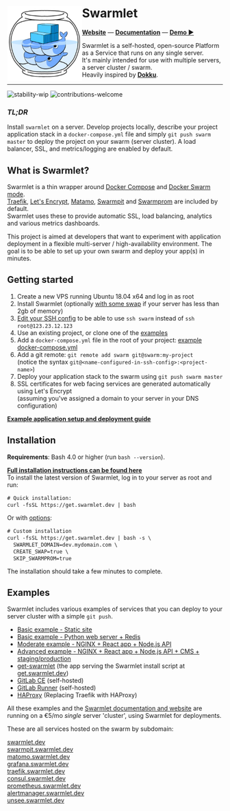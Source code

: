 <div>
  <img align="left" src="assets/logo.png" width="175" alt="logo" />
  <h1 align="left">Swarmlet</h1>
</div>

**[Website](https://swarmlet.dev)** — **[Documentation](https://swarmlet.dev/docs/getting-started/introduction)** — **[Demo ▶](https://vimeo.com/412918465)**  

Swarmlet is a self-hosted, open-source Platform as a Service that runs on any single server.  
It's mainly intended for use with multiple servers, a server cluster / swarm.  
Heavily inspired by **[Dokku](http://dokku.viewdocs.io/dokku/)**.  

---

![stability-wip](https://img.shields.io/badge/stability-work_in_progress-lightgrey.svg)
![contributions-welcome](https://img.shields.io/badge/contributions-welcome-blue.svg)

### *TL;DR*  
Install `swarmlet` on a server. Develop projects locally, describe your project application stack in a `docker-compose.yml` file and simply `git push swarm master` to deploy the project on your swarm (server cluster). A load balancer, SSL, and metrics/logging are enabled by default.  

## What is Swarmlet?
Swarmlet is a thin wrapper around [Docker Compose](https://docs.docker.com/compose/) and [Docker Swarm mode](https://docs.docker.com/engine/swarm/).  
[Traefik](https://github.com/containous/traefik), [Let's Encrypt](https://letsencrypt.org), [Matamo](https://matomo.org/), [Swarmpit](https://swarmpit.io) and [Swarmprom](https://github.com/stefanprodan/swarmprom) are included by default.  
Swarmlet uses these to provide automatic SSL, load balancing, analytics and various metrics dashboards.  

This project is aimed at developers that want to experiment with application deployment in a flexible multi-server / high-availability environment. The goal is to be able to set up your own swarm and deploy your app(s) in minutes.  

## Getting started
1. Create a new VPS running Ubuntu 18.04 x64 and log in as root
1. Install Swarmlet (optionally [with some swap]() if your server has less than 2gb of memory)
1. [Edit your SSH config]() to be able to use `ssh swarm` instead of `ssh root@123.23.12.123`
1. Use an existing project, or clone one of the [examples](https://swarmlet.dev/docs/examples/static-site)
1. Add a `docker-compose.yml` file in the root of your project: [example docker-compose.yml](https://github.com/swarmlet/swarmlet/blob/master/examples/basic-example/docker-compose.yml)
1. Add a git remote: `git remote add swarm git@swarm:my-project`  
(notice the syntax `git@<name-configured-in-ssh-config>:<project-name>`)
1. Deploy your application stack to the swarm using `git push swarm master`
1. SSL certificates for web facing services are generated automatically using Let's Encrypt  
(assuming you've assigned a domain to your server in your DNS configuration)

**[Example application setup and deployment guide](https://swarmlet.dev/docs/getting-started/deploying-applications#example-application-setup)**

## Installation
**Requirements**: Bash 4.0 or higher (run `bash --version`).  

**[Full installation instructions can be found here](https://swarmlet.dev/docs/getting-started/installation)**  
To install the latest version of Swarmlet, log in to your server as root and run:  
```shell
# Quick installation:
curl -fsSL https://get.swarmlet.dev | bash
```
Or with [options](https://swarmlet.dev/docs/getting-started/installation):
```shell
# Custom installation 
curl -fsSL https://get.swarmlet.dev | bash -s \
  SWARMLET_DOMAIN=dev.mydomain.com \
  CREATE_SWAP=true \
  SKIP_SWARMPROM=true
```
The installation should take a few minutes to complete.  

## Examples

Swarmlet includes various examples of services that you can deploy to your server cluster with a simple `git push`.  
- [Basic example - Static site](https://swarmlet.dev/docs/examples/static-site)
- [Basic example - Python web server + Redis](https://swarmlet.dev/docs/examples/python-redis)
- [Moderate example - NGINX + React app + Node.js API](https://swarmlet.dev/docs/examples/nginx-react-node)
- [Advanced example - NGINX + React app + Node.js API + CMS + staging/production](https://swarmlet.dev/docs/examples/nginx-react-node-cms)
- [get-swarmlet](https://swarmlet.dev/docs/examples/get-swarmlet) (the app serving the Swarmlet install script at [get.swarmlet.dev](https://get.swarmlet.dev))
- [GitLab CE](https://swarmlet.dev/docs/examples/gitlab-ce) (self-hosted)
- [GitLab Runner](https://swarmlet.dev/docs/examples/gitlab-runner) (self-hosted)
- [HAProxy](https://swarmlet.dev/docs/examples/haproxy) (Replacing Traefik with HAProxy)

All these examples and the [Swarmlet documentation and website](https://swarmlet.dev) are running on a €5/mo *single* server 'cluster', using Swarmlet for deployments.  

These are all services hosted on the swarm by subdomain:

[swarmlet.dev](https://swarmlet.dev)  
[swarmpit.swarmlet.dev](https://swarmpit.swarmlet.dev)  
[matomo.swarmlet.dev](https://matomo.swarmlet.dev)  
[grafana.swarmlet.dev](https://grafana.swarmlet.dev)  
[traefik.swarmlet.dev](https://traefik.swarmlet.dev)  
[consul.swarmlet.dev](https://consul.swarmlet.dev)  
[prometheus.swarmlet.dev](https://prometheus.swarmlet.dev)  
[alertmanager.swarmlet.dev](https://alertmanager.swarmlet.dev)  
[unsee.swarmlet.dev](https://unsee.swarmlet.dev)  

